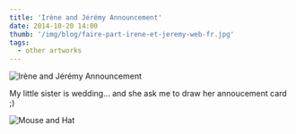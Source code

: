 ```yaml
---
title: 'Irène and Jérémy Announcement'
date: 2014-10-20 14:00
thumb: '/img/blog/faire-part-irene-et-jeremy-web-fr.jpg'
tags:
  - other artworks
---
```


![Irène and Jérémy Announcement](/img/blog/faire-part-irene-et-jeremy-web-fr.jpg)

My little sister is wedding... and she ask me to draw her annoucement card ;)

![Mouse and Hat](/img/blog/souris-et-chapeau-web.jpg)
